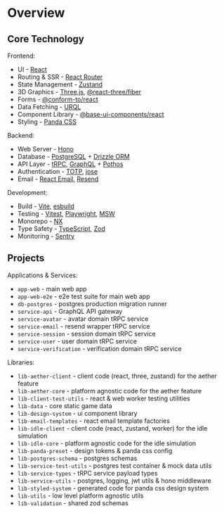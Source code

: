 # Overview

## Core Technology

Frontend:

- UI - [React](https://react.dev)
- Routing & SSR - [React Router](https://reactrouter.com)
- State Management - [Zustand](https://zustand-demo.pmnd.rs)
- 3D Graphics - [Three.js](https://threejs.org), [@react-three/fiber](https://r3f.docs.pmnd.rs)
- Forms - [@conform-to/react](https://conform.guide)
- Data Fetching - [URQL](https://commerce.nearform.com/open-source/urql)
- Component Library - [@base-ui-components/react](https://base-ui.com)
- Styling - [Panda CSS](https://panda-css.com)

Backend:

- Web Server - [Hono](https://hono.dev)
- Database - [PostgreSQL](https://postgresql.org) + [Drizzle ORM](https://orm.drizzle.team)
- API Layer - [tRPC](https://trpc.io), [GraphQL](https://graphql.org) + [Pothos](https://pothos-graphql.dev)
- Authentication - [TOTP](https://github.com/epicweb-dev/totp), [jose](https://github.com/panva/jose)
- Email - [React Email](https://react.email), [Resend](https://resend.com)

Development:

- Build - [Vite](https://vitejs.dev), [esbuild](https://esbuild.github.io)
- Testing - [Vitest](https://vitest.dev), [Playwright](https://playwright.dev), [MSW](https://mswjs.io)
- Monorepo - [NX](https://nx.dev)
- Type Safety - [TypeScript](https://typescriptlang.org), [Zod](https://zod.dev)
- Monitoring - [Sentry](https://sentry.io)

## Projects

Applications & Services:

- `app-web` - main web app
- `app-web-e2e` - e2e test suite for main web app
- `db-postgres` - postgres production migration runner
- `service-api` - GraphQL API gateway
- `service-avatar` - avatar domain tRPC service
- `service-email` - resend wrapper tRPC service
- `service-session` - session domain tRPC service
- `service-user` - user domain tRPC service
- `service-verification` - verification domain tRPC service

Libraries:

- `lib-aether-client` - client code (react, three, zustand) for the aether feature
- `lib-aether-core` - platform agnostic code for the aether feature
- `lib-client-test-utils` - react & web worker testing utilities
- `lib-data` - core static game data
- `lib-design-system` - ui component library
- `lib-email-templates` - react email template factories
- `lib-idle-client` - client code (react, zustand, worker) for the idle simulation
- `lib-idle-core` - platform agnostic code for the idle simulation
- `lib-panda-preset` - design tokens & panda css config
- `lib-postgres-schema` - postgres schemas
- `lib-service-test-utils` - postgres test container & mock data utils
- `lib-service-types` - tRPC service payload types
- `lib-service-utils` - postgres, logging, jwt utils & hono middleware
- `lib-styled-system` - generated code for panda css design system
- `lib-utils` - low level platform agnostic utils
- `lib-validation` - shared zod schemas
